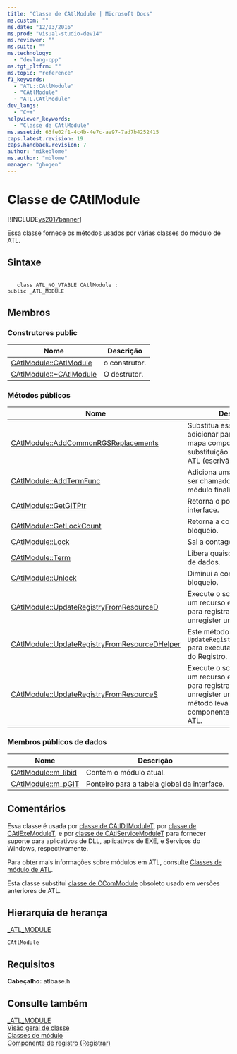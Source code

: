 ```yaml
---
title: "Classe de CAtlModule | Microsoft Docs"
ms.custom: ""
ms.date: "12/03/2016"
ms.prod: "visual-studio-dev14"
ms.reviewer: ""
ms.suite: ""
ms.technology: 
  - "devlang-cpp"
ms.tgt_pltfrm: ""
ms.topic: "reference"
f1_keywords: 
  - "ATL::CAtlModule"
  - "CAtlModule"
  - "ATL.CAtlModule"
dev_langs: 
  - "C++"
helpviewer_keywords: 
  - "Classe de CAtlModule"
ms.assetid: 63fe02f1-4c4b-4e7c-ae97-7ad7b4252415
caps.latest.revision: 19
caps.handback.revision: 7
author: "mikeblome"
ms.author: "mblome"
manager: "ghogen"
---
```

# Classe de CAtlModule
[!INCLUDE[vs2017banner](../../assembler/inline/includes/vs2017banner.md)]

Essa classe fornece os métodos usados por várias classes do módulo de ATL.  
  
## Sintaxe  
  
```  
  
   class ATL_NO_VTABLE CAtlModule :  
public _ATL_MODULE  
```  
  
## Membros  
  
### Construtores public  
  
|Nome|Descrição|  
|----------|---------------|  
|[CAtlModule::CAtlModule](../Topic/CAtlModule::CAtlModule.md)|o construtor.|  
|[CAtlModule::~CAtlModule](../Topic/CAtlModule::~CAtlModule.md)|O destrutor.|  
  
### Métodos públicos  
  
|Nome|Descrição|  
|----------|---------------|  
|[CAtlModule::AddCommonRGSReplacements](../Topic/CAtlModule::AddCommonRGSReplacements.md)|Substitua esse método para adicionar parâmetros para o mapa componente de substituição de Registro de ATL \(escrivão\).|  
|[CAtlModule::AddTermFunc](../Topic/CAtlModule::AddTermFunc.md)|Adiciona uma nova função a ser chamado quando o módulo finaliza.|  
|[CAtlModule::GetGITPtr](../Topic/CAtlModule::GetGITPtr.md)|Retorna o ponteiro global da interface.|  
|[CAtlModule::GetLockCount](../Topic/CAtlModule::GetLockCount.md)|Retorna a contagem de bloqueio.|  
|[CAtlModule::Lock](../Topic/CAtlModule::Lock.md)|Sai a contagem de bloqueio.|  
|[CAtlModule::Term](../Topic/CAtlModule::Term.md)|Libera quaisquer membros de dados.|  
|[CAtlModule::Unlock](../Topic/CAtlModule::Unlock.md)|Diminui a contagem de bloqueio.|  
|[CAtlModule::UpdateRegistryFromResourceD](../Topic/CAtlModule::UpdateRegistryFromResourceD.md)|Execute o script contido em um recurso especificado para registrar ou no unregister um objeto.|  
|[CAtlModule::UpdateRegistryFromResourceDHelper](../Topic/CAtlModule::UpdateRegistryFromResourceDHelper.md)|Este método é chamado por `UpdateRegistryFromResourceD` para executar a atualização do Registro.|  
|[CAtlModule::UpdateRegistryFromResourceS](../Topic/CAtlModule::UpdateRegistryFromResourceS.md)|Execute o script contido em um recurso especificado para registrar ou no unregister um objeto.  Este método leva estaticamente componente de Registro de ATL.|  
  
### Membros públicos de dados  
  
|Nome|Descrição|  
|----------|---------------|  
|[CAtlModule::m\_libid](../Topic/CAtlModule::m_libid.md)|Contém o módulo atual.|  
|[CAtlModule::m\_pGIT](../Topic/CAtlModule::m_pGIT.md)|Ponteiro para a tabela global da interface.|  
  
## Comentários  
 Essa classe é usada por [classe de CAtlDllModuleT](../../atl/reference/catldllmodulet-class.md), por [classe de CAtlExeModuleT](../../atl/reference/catlexemodulet-class.md), e por [classe de CAtlServiceModuleT](../Topic/CAtlServiceModuleT%20Class.md) para fornecer suporte para aplicativos de DLL, aplicativos de EXE, e Serviços do Windows, respectivamente.  
  
 Para obter mais informações sobre módulos em ATL, consulte [Classes de módulo de ATL](../Topic/ATL%20Module%20Classes.md).  
  
 Esta classe substitui [classe de CComModule](../../atl/reference/ccommodule-class.md) obsoleto usado em versões anteriores de ATL.  
  
## Hierarquia de herança  
 [\_ATL\_MODULE](../Topic/_ATL_MODULE.md)  
  
 `CAtlModule`  
  
## Requisitos  
 **Cabeçalho:** atlbase.h  
  
## Consulte também  
 [\_ATL\_MODULE](../Topic/_ATL_MODULE.md)   
 [Visão geral de classe](../../atl/atl-class-overview.md)   
 [Classes de módulo](../Topic/ATL%20Module%20Classes.md)   
 [Componente de registro \(Registrar\)](../../atl/atl-registry-component-registrar.md)